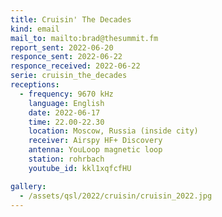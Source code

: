 ```yaml
---
title: Cruisin' The Decades
kind: email
mail_to: mailto:brad@thesummit.fm
report_sent: 2022-06-20
responce_sent: 2022-06-22
responce_received: 2022-06-22
serie: cruisin_the_decades
receptions:
  - frequency: 9670 kHz
    language: English
    date: 2022-06-17
    time: 22.00-22.30
    location: Moscow, Russia (inside city)
    receiver: Airspy HF+ Discovery
    antenna: YouLoop magnetic loop
    station: rohrbach
    youtube_id: kkl1xqfcfHU

gallery:
  - /assets/qsl/2022/cruisin/cruisin_2022.jpg
---
```

